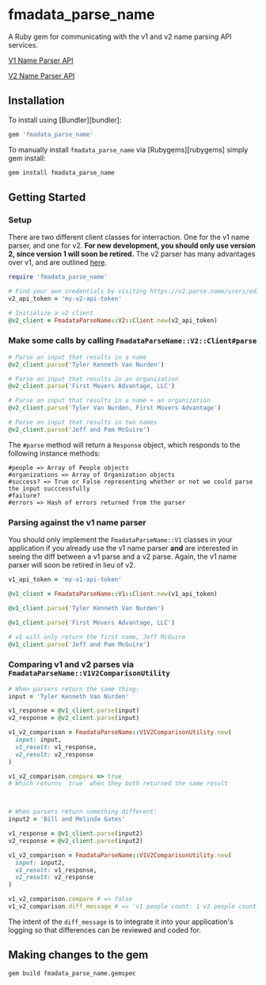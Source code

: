 # fmadata_parse_name
A Ruby gem for communicating with the v1 and v2 name parsing API services.

[V1 Name Parser API](http://parse.name)

[V2 Name Parser API](https://v2.parse.name)

## Installation

To install using [Bundler][bundler]:

```ruby
gem 'fmadata_parse_name'
```

To manually install `fmadata_parse_name` via [Rubygems][rubygems] simply gem install:

```bash
gem install fmadata_parse_name
```

## Getting Started

### Setup

There are two different client classes for interraction. One for the v1 name parser, and one for v2. **For new development, you should only use version 2, since version 1 will soon be retired.** The v2 parser has many advantages over v1, and are outlined [here](https://v2.parse.name).

```ruby
require 'fmadata_parse_name'

# Find your own credentials by visiting https://v2.parse.name/users/edit
v2_api_token = 'my-v2-api-token'

# Initialize a v2 client
@v2_client = FmadataParseName::V2::Client.new(v2_api_token)
```

### Make some calls by calling `FmadataParseName::V2::Client#parse`

```ruby
# Parse an input that results in a name
@v2_client.parse('Tyler Kenneth Van Nurden')

# Parse an input that results in an organization
@v2_client.parse('First Movers Advantage, LLC')

# Parse an input that results in a name + an organization
@v2_client.parse('Tyler Van Nurden, First Movers Advantage')

# Parse an input that results in two names
@v2_client.parse('Jeff and Pam McGuire')
```

The `#parse` method will return a `Response` object, which responds to the following instance methods:
```
#people => Array of People objects
#organizations => Array of Organization objects
#success? => True or False representing whether or not we could parse the input succcessfully
#failure?
#errors => Hash of errors returned from the parser
```

### Parsing against the v1 name parser

You should only implement the `FmadataParseName::V1` classes in your application if you already use the v1 name parser **and** are interested in seeing the diff between a v1 parse and a v2 parse. Again, the v1 name parser will soon be retired in lieu of v2.

```ruby
v1_api_token = 'my-v1-api-token'

@v1_client = FmadataParseName::V1::Client.new(v1_api_token)

@v1_client.parse('Tyler Kenneth Van Nurden')

@v1_client.parse('First Movers Advantage, LLC')

# v1 will only return the first name, Jeff McGuire
@v1_client.parse('Jeff and Pam McGuire')
```

### Comparing v1 and v2 parses via `FmadataParseName::V1V2ComparisonUtility`

```ruby
# When parsers return the same thing:
input = 'Tyler Kenneth Van Nurden'

v1_response = @v1_client.parse(input)
v2_response = @v2_client.parse(input)

v1_v2_comparison = FmadataParseName::V1V2ComparisonUtility.new(
  input: input,
  v1_result: v1_response,
  v2_result: v2_response
)

v1_v2_comparison.compare => true
# Which returns `true` when they both returned the same result



# When parsers return something different:
input2 = 'Bill and Melinda Gates'

v1_response = @v1_client.parse(input2)
v2_response = @v2_client.parse(input2)

v1_v2_comparison = FmadataParseName::V1V2ComparisonUtility.new(
  input: input2,
  v1_result: v1_response,
  v2_result: v2_response
)

v1_v2_comparison.compare # => false
v1_v2_comparison.diff_message # => 'v1 people count: 1 v2 people count: 2'
```

The intent of the `diff_message` is to integrate it into your application's logging so that differences can be reviewed and coded for.

## Making changes to the gem

```
gem build fmadata_parse_name.gemspec
```
